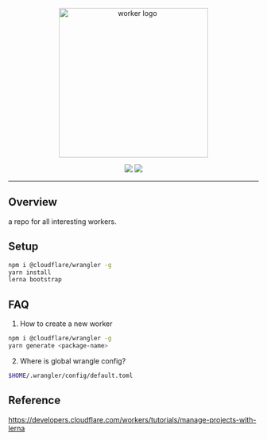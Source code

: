 <p align="center">
  <img src="https://i.imgur.com/1jj07Nvl.png" alt="worker logo" width="300">
</p>
<p align="center">
  <img src="https://img.shields.io/badge/language-typescript-blue?style=flat-square"/>
  <img src="https://img.shields.io/github/license/maxam2017/workers?style=flat-square"/>
</p>


---

## Overview
a repo for all interesting workers.

## Setup
```bash
npm i @cloudflare/wrangler -g
yarn install
lerna bootstrap
```

## FAQ
1. How to create a new worker

```bash
npm i @cloudflare/wrangler -g
yarn generate <package-name>
```

2. Where is global wrangle config?
```bash
$HOME/.wrangler/config/default.toml
```

## Reference
https://developers.cloudflare.com/workers/tutorials/manage-projects-with-lerna
